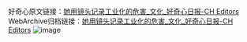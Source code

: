 好奇心原文链接：[她用镜头记录工业化的危害_文化_好奇心日报-CH Editors](https://www.qdaily.com/articles/12187.html)
WebArchive归档链接：[她用镜头记录工业化的危害_文化_好奇心日报-CH Editors](http://web.archive.org/web/20190623172003/https://www.qdaily.com/articles/12187.html)
![image](http://ww3.sinaimg.cn/large/007d5XDply1g3x07cypzvj30u03sp7wh)